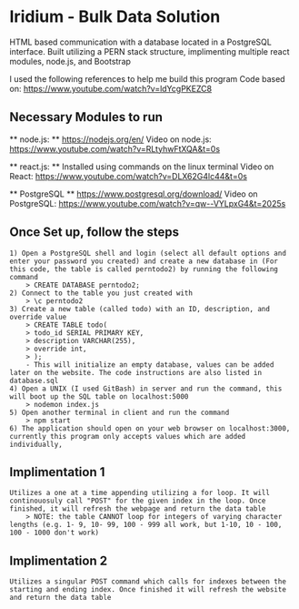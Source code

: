 # Iridium - Bulk Data Solution
HTML based communication with a database located in a PostgreSQL interface. Built utilizing a PERN stack structure, implimenting multiple react modules, node.js, and Bootstrap

I used the following references to help me build this program
Code based on: https://www.youtube.com/watch?v=ldYcgPKEZC8


## Necessary Modules to run

** node.js: ** https://nodejs.org/en/ 
Video on node.js: https://www.youtube.com/watch?v=RLtyhwFtXQA&t=0s

** react.js: ** Installed using commands on the linux terminal
Video on React: https://www.youtube.com/watch?v=DLX62G4lc44&t=0s 

** PostgreSQL ** https://www.postgresql.org/download/
Video on PostgreSQL: https://www.youtube.com/watch?v=qw--VYLpxG4&t=2025s

## Once Set up, follow the steps 
    1) Open a PostgreSQL shell and login (select all default options and enter your password you created) and create a new database in (For this code, the table is called perntodo2) by running the following command 
        > CREATE DATABASE perntodo2;
    2) Connect to the table you just created with
        > \c perntodo2
    3) Create a new table (called todo) with an ID, description, and override value
        > CREATE TABLE todo(
        > todo_id SERIAL PRIMARY KEY,
        > description VARCHAR(255),
        > override int,
        > );
        - This will initialize an empty database, values can be added later on the website. The code instructions are also listed in database.sql
    4) Open a UNIX (I used GitBash) in server and run the command, this will boot up the SQL table on localhost:5000
        > nodemon index.js
    5) Open another terminal in client and run the command
        > npm start
    6) The application should open on your web browser on localhost:3000, currently this program only accepts values which are added individually,

## Implimentation 1
    Utilizes a one at a time appending utilizing a for loop. It will continouosuly call "POST" for the given index in the loop. Once finished, it will refresh the webpage and return the data table
        > NOTE: the table CANNOT loop for integers of varying character lengths (e.g. 1- 9, 10- 99, 100 - 999 all work, but 1-10, 10 - 100, 100 - 1000 don't work)

## Implimentation 2
    Utilizes a singular POST command which calls for indexes between the starting and ending index. Once finished it will refresh the website and return the data table
